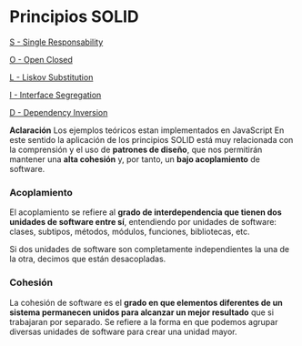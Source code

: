 # Principios SOLID

[S - Single Responsability](https://github.com/barbosalucas278/principios-SOLID/tree/main/SingleResponsability)

[O - Open Closed](https://github.com/barbosalucas278/principios-SOLID/tree/main/OpenClosed)

[L - Liskov Substitution](https://github.com/barbosalucas278/principios-SOLID/tree/main/LiskovSubstitution)

[I - Interface Segregation](https://github.com/barbosalucas278/principios-SOLID/tree/main/InterfaceSegregation)

[D - Dependency Inversion](https://github.com/barbosalucas278/principios-SOLID/tree/main/DependencyInversion)

**Aclaración** Los ejemplos teóricos estan implementados en JavaScript
En este sentido la aplicación de los principios SOLID está muy relacionada con la comprensión y el uso de **patrones de diseño**, que nos permitirán mantener una **alta cohesión** y, por tanto, un **bajo acoplamiento** de software.

### **Acoplamiento**

El acoplamiento se refiere al **grado de interdependencia que tienen dos unidades de software entre sí**, entendiendo por unidades de software: clases, subtipos, métodos, módulos, funciones, bibliotecas, etc.

Si dos unidades de software son completamente independientes la una de la otra, decimos que están desacopladas.

### **Cohesión**

La cohesión de software es el **grado en que elementos diferentes de un sistema permanecen unidos para alcanzar un mejor resultado** que si trabajaran por separado. Se refiere a la forma en que podemos agrupar diversas unidades de software para crear una unidad mayor.
